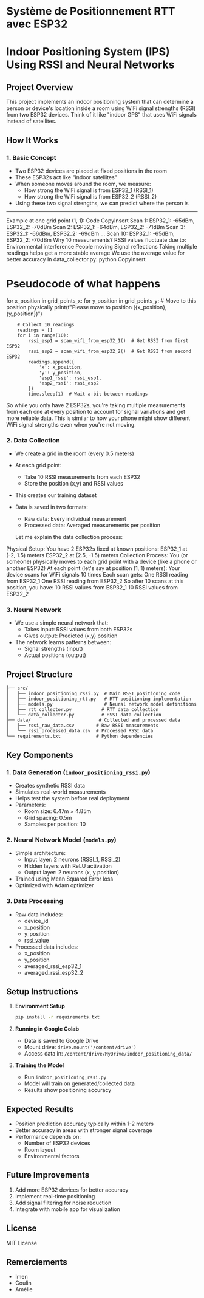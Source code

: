 # Système de Positionnement RTT avec ESP32

# Indoor Positioning System (IPS) Using RSSI and Neural Networks

## Project Overview
This project implements an indoor positioning system that can determine a person or device's location inside a room using WiFi signal strengths (RSSI) from two ESP32 devices. Think of it like "indoor GPS" that uses WiFi signals instead of satellites.

## How It Works

### 1. Basic Concept
- Two ESP32 devices are placed at fixed positions in the room
- These ESP32s act like "indoor satellites"
- When someone moves around the room, we measure:
  * How strong the WiFi signal is from ESP32_1 (RSSI_1)
  * How strong the WiFi signal is from ESP32_2 (RSSI_2)
- Using these two signal strengths, we can predict where the person is
-------------------------------------
Example at one grid point (1, 1):
Code
CopyInsert
Scan 1: ESP32_1: -65dBm, ESP32_2: -70dBm
Scan 2: ESP32_1: -64dBm, ESP32_2: -71dBm
Scan 3: ESP32_1: -66dBm, ESP32_2: -69dBm
...
Scan 10: ESP32_1: -65dBm, ESP32_2: -70dBm
Why 10 measurements?
RSSI values fluctuate due to:
Environmental interference
People moving
Signal reflections
Taking multiple readings helps get a more stable average
We use the average value for better accuracy
In data_collector.py:
python
CopyInsert
# Pseudocode of what happens
for x_position in grid_points_x:
    for y_position in grid_points_y:
        # Move to this position physically
        print(f"Please move to position ({x_position}, {y_position})")
        
        # Collect 10 readings
        readings = []
        for i in range(10):
            rssi_esp1 = scan_wifi_from_esp32_1()  # Get RSSI from first ESP32
            rssi_esp2 = scan_wifi_from_esp32_2()  # Get RSSI from second ESP32
            readings.append({
                'x': x_position,
                'y': y_position,
                'esp1_rssi': rssi_esp1,
                'esp2_rssi': rssi_esp2
            })
            time.sleep(1)  # Wait a bit between readings
So while you only have 2 ESP32s, you're taking multiple measurements from each one at every position to account for signal variations and get more reliable data. This is similar to how your phone might show different WiFi signal strengths even when you're not moving.

### 2. Data Collection
- We create a grid in the room (every 0.5 meters)
- At each grid point:
  * Take 10 RSSI measurements from each ESP32
  * Store the position (x,y) and RSSI values
- This creates our training dataset
- Data is saved in two formats:
  * Raw data: Every individual measurement
  * Processed data: Averaged measurements per position

  Let me explain the data collection process:

Physical Setup:
You have 2 ESP32s fixed at known positions:
ESP32_1 at (-2, 1.5) meters
ESP32_2 at (2.5, -1.5) meters
Collection Process:
You (or someone) physically moves to each grid point with a device (like a phone or another ESP32)
At each point (let's say at position (1, 1) meters):
Your device scans for WiFi signals 10 times
Each scan gets:
One RSSI reading from ESP32_1
One RSSI reading from ESP32_2
So after 10 scans at this position, you have:
10 RSSI values from ESP32_1
10 RSSI values from ESP32_2

### 3. Neural Network
- We use a simple neural network that:
  * Takes input: RSSI values from both ESP32s
  * Gives output: Predicted (x,y) position
- The network learns patterns between:
  * Signal strengths (input)
  * Actual positions (output)

## Project Structure
```
├── src/
│   ├── indoor_positioning_rssi.py  # Main RSSI positioning code
│   ├── indoor_positioning_rtt.py   # RTT positioning implementation
│   ├── models.py                   # Neural network model definitions
│   ├── rtt_collector.py           # RTT data collection
│   └── data_collector.py          # RSSI data collection
├── data/                         # Collected and processed data
│   ├── rssi_raw_data.csv        # Raw RSSI measurements
│   └── rssi_processed_data.csv  # Processed RSSI data
└── requirements.txt             # Python dependencies
```

## Key Components

### 1. Data Generation (`indoor_positioning_rssi.py`)
- Creates synthetic RSSI data
- Simulates real-world measurements
- Helps test the system before real deployment
- Parameters:
  * Room size: 6.47m × 4.85m
  * Grid spacing: 0.5m
  * Samples per position: 10

### 2. Neural Network Model (`models.py`)
- Simple architecture:
  * Input layer: 2 neurons (RSSI_1, RSSI_2)
  * Hidden layers with ReLU activation
  * Output layer: 2 neurons (x, y position)
- Trained using Mean Squared Error loss
- Optimized with Adam optimizer

### 3. Data Processing
- Raw data includes:
  * device_id
  * x_position
  * y_position
  * rssi_value
- Processed data includes:
  * x_position
  * y_position
  * averaged_rssi_esp32_1
  * averaged_rssi_esp32_2

## Setup Instructions

1. **Environment Setup**
   ```bash
   pip install -r requirements.txt
   ```

2. **Running in Google Colab**
   - Data is saved to Google Drive
   - Mount drive: `drive.mount('/content/drive')`
   - Access data in: `/content/drive/MyDrive/indoor_positioning_data/`

3. **Training the Model**
   - Run `indoor_positioning_rssi.py`
   - Model will train on generated/collected data
   - Results show positioning accuracy

## Expected Results
- Position prediction accuracy typically within 1-2 meters
- Better accuracy in areas with stronger signal coverage
- Performance depends on:
  * Number of ESP32 devices
  * Room layout
  * Environmental factors

## Future Improvements
1. Add more ESP32 devices for better accuracy
2. Implement real-time positioning
3. Add signal filtering for noise reduction
4. Integrate with mobile app for visualization

## License
MIT License

## Remerciements
- Imen
- Coulin
- Amélie
